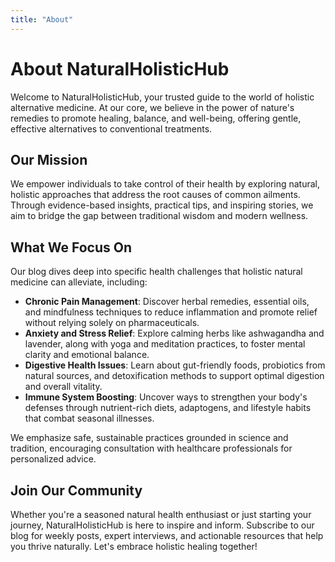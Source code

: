 ```yaml
---
title: "About"
---
```


# About NaturalHolisticHub

Welcome to NaturalHolisticHub, your trusted guide to the world of holistic alternative medicine. At our core, we believe in the power of nature's remedies to promote healing, balance, and well-being, offering gentle, effective alternatives to conventional treatments.

## Our Mission

We empower individuals to take control of their health by exploring natural, holistic approaches that address the root causes of common ailments. Through evidence-based insights, practical tips, and inspiring stories, we aim to bridge the gap between traditional wisdom and modern wellness.

## What We Focus On

Our blog dives deep into specific health challenges that holistic natural medicine can alleviate, including:

- **Chronic Pain Management**: Discover herbal remedies, essential oils, and mindfulness techniques to reduce inflammation and promote relief without relying solely on pharmaceuticals.
- **Anxiety and Stress Relief**: Explore calming herbs like ashwagandha and lavender, along with yoga and meditation practices, to foster mental clarity and emotional balance.
- **Digestive Health Issues**: Learn about gut-friendly foods, probiotics from natural sources, and detoxification methods to support optimal digestion and overall vitality.
- **Immune System Boosting**: Uncover ways to strengthen your body's defenses through nutrient-rich diets, adaptogens, and lifestyle habits that combat seasonal illnesses.

We emphasize safe, sustainable practices grounded in science and tradition, encouraging consultation with healthcare professionals for personalized advice.

## Join Our Community

Whether you're a seasoned natural health enthusiast or just starting your journey, NaturalHolisticHub is here to inspire and inform. Subscribe to our blog for weekly posts, expert interviews, and actionable resources that help you thrive naturally. Let's embrace holistic healing together!